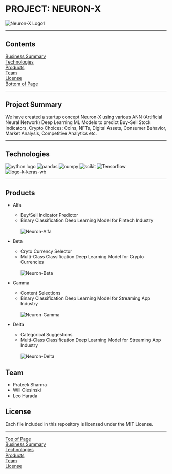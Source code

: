 # PROJECT: NEURON-X
![Neuron-X Logo1](https://user-images.githubusercontent.com/86034323/137821738-d2f2a2d2-676d-4f13-84a8-c1cdbe11aa77.jpg)



***
## <a id="Contents">Contents</a>
[Business Summary](#Business-Summary)<br>
[Technologies](#Technologies)<br>
[Products](#Products)<br>
[Team](#Team)<br>
[License](#License)<br>
[Bottom of Page](#Bottom-of-Page)<br>
<a id="Top-of-Page"></a>

***
## <a id="Business-Summary">Project Summary</a>
We have created a startup concept Neuron-X using various ANN (Artificial Neural Network) Deep Learning ML Models to predict Buy-Sell Stock Indicators, Crypto Choices: Coins, NFTs, Digital Assets, Consumer Behavior, Market Analysis, Competitive Analytics etc.  <br>

***
## <a id="Technologies">Technologies</a>

![python logo](https://user-images.githubusercontent.com/86034323/137822094-0227461f-8bac-43b0-9bb3-6feb614b4305.png)
![pandas](https://user-images.githubusercontent.com/86034323/137822229-8bca9cd6-55b2-4123-a3bc-d3ab4e0a1e32.png)
![numpy](https://user-images.githubusercontent.com/86034323/137822298-27cc274d-0f77-4db6-be89-9751f350843d.png)
![scikit](https://user-images.githubusercontent.com/86034323/137822347-aaf6d05b-f177-45d7-b090-aa37f843de5b.png)
![Tensorflow](https://user-images.githubusercontent.com/86034323/137822366-143c3d12-bb3e-4a52-bb64-8747a25cb09e.png)
![logo-k-keras-wb](https://user-images.githubusercontent.com/86034323/137822392-c2dbc190-7778-4243-8bd9-62f6632a1d5a.png)
***


## <a id="Products">Products</a>
* Alfa 
    - Buy/Sell Indicator Predictor
    - Binary Classification Deep Learning Model for Fintech Industry
<br></br>
![Neuron-Alfa](https://user-images.githubusercontent.com/86034323/137696519-45f2f285-2533-40ad-a3df-d95edea0b078.jpg)




* Beta
    - Cryto Currency Selector
    - Multi-Class Classification Deep Learning Model for Crypto Currencies
<br></br>
![Neuron-Beta](https://user-images.githubusercontent.com/86034323/137696583-88b48ee5-988f-4012-afe5-e99331dc2b5c.jpg)




* Gamma
    - Content Selections
    - Binary Classification Deep Learning Model for Streaming App Industry 
<br></br>
![Neuron-Gamma](https://user-images.githubusercontent.com/86034323/137696616-c669a1d1-1987-4997-a1ba-37621bb6619b.jpg)




* Delta
    - Categorical Suggestions
    - Multi-Class Classification Deep Learning Model for Streaming App Industry 
<br></br>
![Neuron-Delta](https://user-images.githubusercontent.com/86034323/137696656-e09d0912-0fb1-4891-bad6-101858cdc853.jpg)





## <a id="Team">Team</a>
 - <a>Prateek Sharma</a>
 - <a>Will Olesinski</a>
 - <a>Leo Harada</a>

## <a id="License">License</a>
Each file included in this repository is licensed under the <a title="LICENSE">MIT License.</a>

***
[Top of Page](#Top-of-Page)<br>
[Business Summary](#Business-Summary)<br>
[Technologies](#Technologies)<br>
[Products](#Products)<br>
[Team](#Team)<br>
[License](#License)<br>
<a id="Bottom-of-Page"></a>
